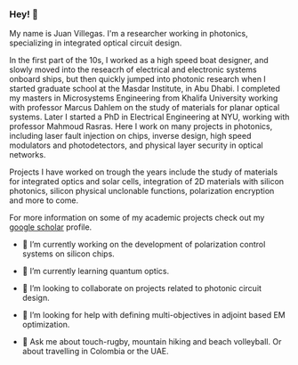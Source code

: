### Hey!  👋

My name is Juan Villegas. I'm a researcher working in photonics, specializing in integrated optical circuit design.

In the first part of the 10s, I worked as a high speed boat designer, and slowly moved into the reseacrh of electrical and electronic systems onboard ships, but then quickly jumped into photonic research when I started graduate school at the Masdar Institute, in Abu Dhabi. I completed my masters in Microsystems Engineering from Khalifa University working with professor Marcus Dahlem on the study of materials for planar optical systems. Later I started a PhD in Electrical Engineering at NYU, working with professor Mahmoud Rasras. Here I work on many projects in photonics, including laser fault injection on chips, inverse design, high speed modulators and photodetectors, and physical layer security in optical networks.

Projects I have worked on trough the years include the study of materials for integrated optics and solar cells, integration of 2D materials with silicon photonics, silicon physical unclonable functions, polarization encryption and more to come.

For more information on some of my academic projects check out my [google scholar](https://scholar.google.com/citations?user=mnVyrwYAAAAJ&hl=en&oi=ao) profile.

- 🔭 I’m currently working on the development of polarization control systems on silicon chips.
- 🌱 I’m currently learning quantum optics.
- 👯 I’m looking to collaborate on projects related to photonic circuit design.
- 🤔 I’m looking for help with defining multi-objectives in adjoint based EM optimization.

- 💬 Ask me about touch-rugby, mountain hiking and beach volleyball. Or about travelling in Colombia or the UAE.

